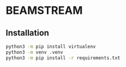# BEAMSTREAM

## Installation

```bash
python3 -m pip install virtualenv
python3 -m venv .venv
python3 -m pip install -r requirements.txt
```